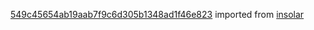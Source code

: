 [549c45654ab19aab7f9c6d305b1348ad1f46e823](https://github.com/insolar/insolar/commit/549c45654ab19aab7f9c6d305b1348ad1f46e823) imported from [insolar](https://github.com/insolar/insolar)
